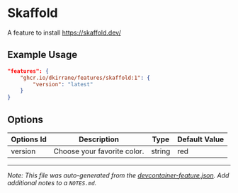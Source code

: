 
# Skaffold

A feature to install https://skaffold.dev/

## Example Usage

```json
"features": {
    "ghcr.io/dkirrane/features/skaffold:1": {
        "version": "latest"
    }
}
```

## Options

| Options Id | Description | Type | Default Value |
|-----|-----|-----|-----|
| version | Choose your favorite color. | string | red |



---

_Note: This file was auto-generated from the [devcontainer-feature.json](https://github.com/devcontainers/feature-starter/blob/main/src/color/devcontainer-feature.json).  Add additional notes to a `NOTES.md`._
